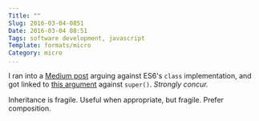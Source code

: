 ```yaml
---
Title: ""
Slug: 2016-03-04-0851
Date: 2016-03-04 08:51
Tags: software development, javascript
Template: formats/micro
Category: micro
...
```


I ran into a [Medium post] arguing against ES6's `class` implementation, and got linked to [this argument] against `super()`. *Strongly concur.*

[Medium post]: https://medium.com/javascript-scene/how-to-fix-the-es6-class-keyword-2d42bb3f4caf#.syiwijz9h
[this argument]: http://martinfowler.com/bliki/CallSuper.html

Inheritance is fragile. Useful when appropriate, but fragile. Prefer composition.
